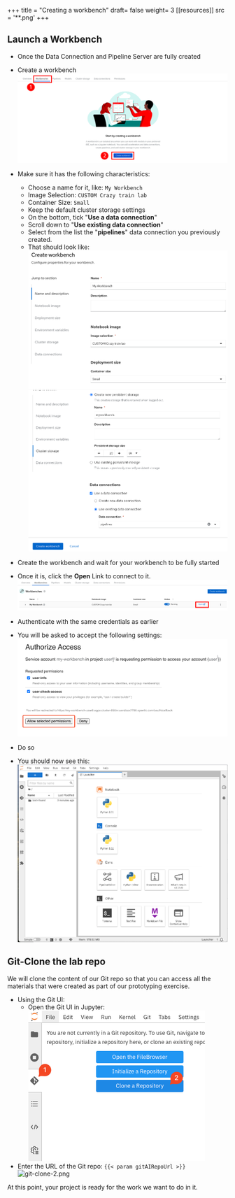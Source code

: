 +++
title = "Creating a workbench"
draft= false
weight= 3
[[resources]]
  src = '**.png'
+++

## Launch a Workbench

* Once the Data Connection and Pipeline Server are fully created
* Create a workbench
![02-03-create-wb.png](02-03-create-wb.png)
* Make sure it has the following characteristics:  
    * Choose a name for it, like: `My Workbench`  
    * Image Selection: `CUSTOM Crazy train lab`
    * Container Size: `Small`
    * Keep the default cluster storage settings
    * On the bottom, tick "**Use a data connection**"
    * Scroll down to "**Use existing data connection**"
    * Select from the list the "**pipelines**" data connection you previously created.
    * That should look like:
![02-02-launch-workbench-01.png](02-02-launch-workbench-01.png)
![02-02-launch-workbench-02.png](02-02-launch-workbench-02.png)
* Create the workbench and wait for your workbench to be fully started
* Once it is, click the **Open** Link to connect to it.
![02-03-open-link.png](02-03-open-link.png)

* Authenticate with the same credentials as earlier
* You will be asked to accept the following settings:
![02-02-accept.png](02-02-accept.png)

* Do so
* You should now see this:
![02-02-jupyter.png](02-02-jupyter.png)

## Git-Clone the lab repo

We will clone the content of our Git repo so that you can access all the materials that were created as part of our prototyping exercise.

* Using the Git UI:
  * Open the Git UI in Jupyter:
![git-clone-1.png](git-clone-1.png)
* Enter the URL of the Git repo:
```{{< param gitAIRepoUrl >}}```
![git-clone-2.png](git-clone-2.png)

At this point, your project is ready for the work we want to do in it.
